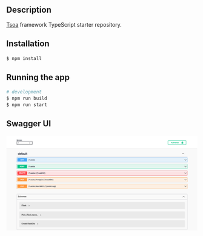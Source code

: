 ## Description

[Tsoa](https://github.com/lukeautry/tsoa) framework TypeScript starter repository.

## Installation

```bash
$ npm install
```

## Running the app

```bash
# development
$ npm run build
$ npm run start
```

## Swagger UI

![Swagger UI](/Tsoa-SwaggerUI.png)
